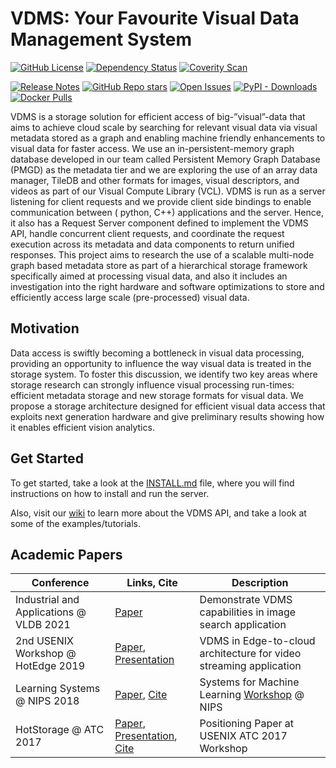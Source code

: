 # VDMS: Your Favourite Visual Data Management System

[![GitHub License](https://img.shields.io/github/license/IntelLabs/vdms)](https://github.com/IntelLabs/vdms/blob/master/LICENSE)
[![Dependency Status](https://img.shields.io/librariesio/github/IntelLabs/vdms?style=flat-square)](https://libraries.io/github/IntelLabs/vdms)
[![Coverity Scan](https://img.shields.io/coverity/scan/30010)](https://scan.coverity.com/projects/intellabs-vdms)

[![Release Notes](https://img.shields.io/github/release/IntelLabs/vdms?style=flat-square)](https://github.com/IntelLabs/vdms/releases)
[![GitHub Repo stars](https://img.shields.io/github/stars/IntelLabs/vdms?style=flat-square)](https://star-history.com/#IntelLabs/vdms)
[![Open Issues](https://img.shields.io/github/issues-raw/IntelLabs/vdms?style=flat-square)](https://github.com/IntelLabs/vdms/issues)
[![PyPI - Downloads](https://img.shields.io/pypi/dm/vdms?style=flat-square)](https://pypistats.org/packages/vdms)
[![Docker Pulls](https://img.shields.io/docker/pulls/intellabs/vdms)](https://hub.docker.com/r/intellabs/vdms)

VDMS is a storage solution for efficient access of big-”visual”-data that aims
to achieve cloud scale by searching for relevant visual data via visual
metadata stored as a graph and enabling machine friendly enhancements to
visual data for faster access.  We use an in-persistent-memory graph database
developed in our team called Persistent Memory Graph Database (PMGD) as the
metadata tier and we are exploring the use of an array data manager, TileDB
and other formats for images, visual descriptors, and videos as part of our
Visual Compute Library (VCL). VDMS is run as a server listening for client
requests and we provide client side bindings to enable communication between (
python, C++) applications and the server. Hence, it also has a Request Server
component defined to implement the VDMS API, handle concurrent client
requests, and coordinate the request execution across its metadata and data
components to return unified responses. This project aims to research the use
of a scalable multi-node graph based metadata store as part of a hierarchical
storage framework specifically aimed at processing visual data, and also it
includes an investigation into the right hardware and software optimizations
to store and efficiently access large scale (pre-processed) visual data.

## Motivation

Data access is swiftly becoming a bottleneck in visual data processing,
providing an opportunity to influence the way visual data is treated in the
storage system. To foster this discussion, we identify two key areas where
storage research can strongly influence visual processing run-times:
efficient metadata storage and new storage formats for visual data. We
propose a storage architecture designed for efficient visual data access
that exploits next generation hardware and give preliminary results showing
how it enables efficient vision analytics.


## Get Started

To get started, take a look at the [INSTALL.md](INSTALL.md) file, where
you will find instructions on how to install and run the server.

Also, visit our [wiki](https://github.com/IntelLabs/vdms/wiki)
to learn more about the VDMS API, and take a look at some of
the examples/tutorials.

## Academic Papers

Conference | Links, Cite | Description
------------ | ------------- | -------------
Industrial and Applications @ VLDB 2021 | [Paper](http://vldb.org/pvldb/vol14/p3240-remis.pdf) | Demonstrate VDMS capabilities in image search application
2nd USENIX Workshop @ HotEdge 2019 | [Paper](https://www.usenix.org/system/files/hotedge19-paper-altarawneh.pdf), [Presentation](https://www.usenix.org/sites/default/files/conference/protected-files/hotedge19_slides_altarawneh.pdf) | VDMS in Edge-to-cloud architecture for video streaming application
Learning Systems @ NIPS 2018 | [Paper](https://export.arxiv.org/abs/1810.11832), [Cite](https://dblp.uni-trier.de/rec/bibtex/journals/corr/abs-1810-11832) | Systems for Machine Learning [Workshop](http://learningsys.org/nips18/cfp.html) @ NIPS
HotStorage @ ATC 2017 | [Paper](https://www.usenix.org/conference/hotstorage17/program/presentation/gupta-cledat), [Presentation](https://www.usenix.org/conference/hotstorage17/program/presentation/gupta-cledat), [Cite](https://www.usenix.org/biblio/export/bibtex/203374)| Positioning Paper at USENIX ATC 2017 Workshop
